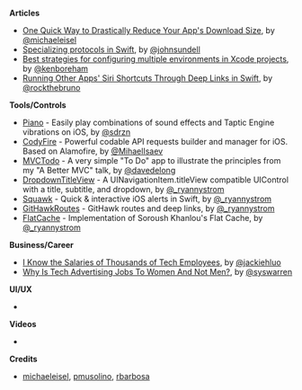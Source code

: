 **Articles**

* [One Quick Way to Drastically Reduce Your App's Download Size](https://medium.com/@michael.eisel/one-trick-to-drastically-reduce-your-ios-apps-downlsize-ae68aad0d369), by [@michaeleisel](https://twitter.com/michaeleisel)
* [Specializing protocols in Swift](https://www.swiftbysundell.com/posts/specializing-protocols-in-swift), by [@johnsundell](https://twitter.com/johnsundell)
* [Best strategies for configuring multiple environments in Xcode projects](https://kenb.us/best-strategies-for-configuring-multiple-environments-in-xcode-projects), by [@kenboreham](https://twitter.com/kenboreham)
* [Running Other Apps' Siri Shortcuts Through Deep Links in Swift](https://swiftrocks.com/running-other-apps-siri-shortcuts-through-deep-links-in-swift.html), by [@rockthebruno](https://twitter.com/rockthebruno)

**Tools/Controls**

* [Piano](https://github.com/saoudrizwan/Piano) - Easily play combinations of sound effects and Taptic Engine vibrations on iOS, by [@sdrzn](https://twitter.com/sdrzn)
* [CodyFire](https://github.com/MihaelIsaev/CodyFire) - Powerful codable API requests builder and manager for iOS. Based on Alamofire, by [@MihaelIsaev](https://twitter.com/MihaelIsaev)
* [MVCTodo](https://github.com/davedelong/MVCTodo) - A very simple "To Do" app to illustrate the principles from my "A Better MVC" talk, by [@davedelong](https://twitter.com/davedelong)
* [DropdownTitleView](https://github.com/GitHawkApp/DropdownTitleView) - A UINavigationItem.titleView compatible UIControl with a title, subtitle, and dropdown, by [@_ryannystrom](https://twitter.com/_ryannystrom)
* [Squawk](https://github.com/GitHawkApp/Squawk) - Quick & interactive iOS alerts in Swift, by [@_ryannystrom](https://twitter.com/_ryannystrom)
* [GitHawkRoutes](https://github.com/GitHawkApp/GitHawkRoutes) - GitHawk routes and deep links, by [@_ryannystrom](https://twitter.com/_ryannystrom)
* [FlatCache](https://github.com/GitHawkApp/FlatCache) - Implementation of Soroush Khanlou's Flat Cache, by [@_ryannystrom](https://twitter.com/_ryannystrom)

**Business/Career**

* [I Know the Salaries of Thousands of Tech Employees](https://medium.com/s/powertrip/i-know-the-salaries-of-thousands-of-tech-employees-4841bc26d753), by [@jackiehluo](https://twitter.com/jackiehluo)
* [Why Is Tech Advertising Jobs To Women And Not Men?](https://medium.com/@syswarren/why-is-tech-advertising-jobs-to-women-and-not-men-ecd7c4a12909?_branch_match_id=521579119710090383), by [@syswarren](https://twitter.com/syswarren)

**UI/UX**

* 

**Videos**

* 

**Credits**

* [michaeleisel](https://github.com/michaeleisel), [pmusolino](https://github.com/pmusolino), [rbarbosa](https://github.com/rbarbosa)
